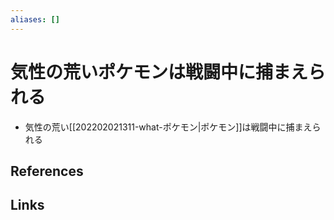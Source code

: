 ```yaml
---
aliases: []
---
```

# 気性の荒いポケモンは戦闘中に捕まえられる

- 気性の荒い[[202202021311-what-ポケモン|ポケモン]]は戦闘中に捕まえられる

## References



## Links


